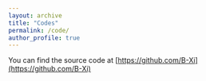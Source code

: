 ```yaml
---
layout: archive
title: "Codes"
permalink: /code/
author_profile: true
---
```


You can find the source code at [https://github.com/B-Xi](https://github.com/B-Xi)
